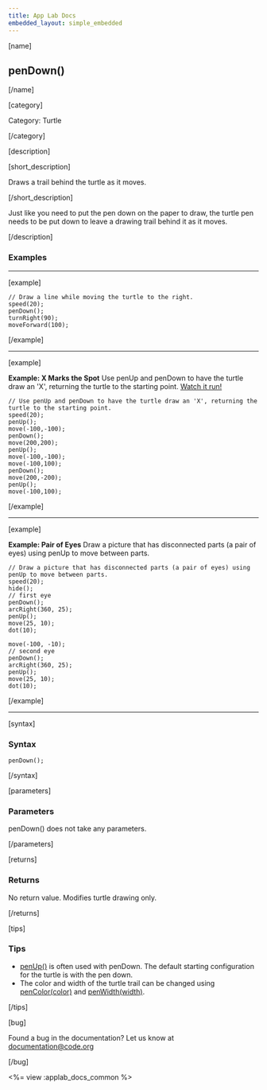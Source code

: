 ```yaml
---
title: App Lab Docs
embedded_layout: simple_embedded
---
```


[name]

## penDown()

[/name]


[category]

Category: Turtle

[/category]

[description]

[short_description]

Draws a trail behind the turtle as it moves.

[/short_description]

Just like you need to put the pen down on the paper to draw, the turtle pen needs to be put down to leave a drawing trail behind it as it moves.

[/description]

### Examples
____________________________________________________

[example]

```
// Draw a line while moving the turtle to the right.
speed(20);
penDown();
turnRight(90);
moveForward(100);
```

[/example]

____________________________________________________

[example]

**Example: X Marks the Spot** Use penUp and penDown to have the turtle draw an 'X', returning the turtle to the starting point. [Watch it run!](https://images.code.org/6f6426d0b269862685e0b4f93bc060c3-image-1444249412298.gif)

```
// Use penUp and penDown to have the turtle draw an 'X', returning the turtle to the starting point.
speed(20);
penUp();
move(-100,-100);
penDown();
move(200,200);
penUp();
move(-100,-100);
move(-100,100);
penDown();
move(200,-200);
penUp();
move(-100,100);
```

[/example]

____________________________________________________

[example]

**Example: Pair of Eyes** Draw a picture that has disconnected parts (a pair of eyes) using penUp to move between parts.

```
// Draw a picture that has disconnected parts (a pair of eyes) using penUp to move between parts.
speed(20);
hide();
// first eye
penDown();          
arcRight(360, 25);			
penUp();
move(25, 10);
dot(10); 
           
move(-100, -10);
// second eye
penDown();
arcRight(360, 25);
penUp();
move(25, 10);
dot(10);
```

[/example]

____________________________________________________


[syntax]

### Syntax
```
penDown();
```

[/syntax]

[parameters]

### Parameters
penDown() does not take any parameters.

[/parameters]

[returns]

### Returns
No return value. Modifies turtle drawing only.

[/returns]

[tips]

### Tips
- [penUp()](/applab/docs/penUp) is often used with penDown. The default starting configuration for the turtle is with the pen down.
- The color and width of the turtle trail can be changed using [penColor(color)](/applab/docs/penColor) and [penWidth(width)](/applab/docs/penWidth).

[/tips]

[bug]

Found a bug in the documentation? Let us know at documentation@code.org

[/bug]

<%= view :applab_docs_common %>
